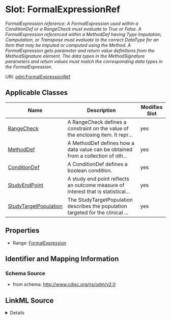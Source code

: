 # Slot: FormalExpressionRef


_FormalExpression reference: A FormalExpression used within a ConditionDef or a RangeCheck must evaluate to True or False. A FormalExpression referenced within a MethodDef having Type Imputation, Computation, or Transpose must evaluate to the correct DataType for an Item that may be imputed or computed using the Method. A FormalExpression gets parameter and return value definitions from the MethodSignature element. The data types in the MethodSignature parameters and return values must match the corresponding data types in the FormalExpression._



URI: [odm:FormalExpressionRef](http://www.cdisc.org/ns/odm/v2.0/FormalExpressionRef)



<!-- no inheritance hierarchy -->




## Applicable Classes

| Name | Description | Modifies Slot |
| --- | --- | --- |
[RangeCheck](RangeCheck.md) | A RangeCheck defines a constraint on the value of the enclosing item. It repr... |  yes  |
[MethodDef](MethodDef.md) | A MethodDef defines how a data value can be obtained from a collection of oth... |  yes  |
[ConditionDef](ConditionDef.md) | A ConditionDef defines a boolean condition. |  yes  |
[StudyEndPoint](StudyEndPoint.md) | A study end point reflects an outcome measure of interest that is statistical... |  yes  |
[StudyTargetPopulation](StudyTargetPopulation.md) | The StudyTargetPopulation describes the population targeted for the clinical ... |  yes  |







## Properties

* Range: [FormalExpression](FormalExpression.md)





## Identifier and Mapping Information







### Schema Source


* from schema: http://www.cdisc.org/ns/odm/v2.0




## LinkML Source

<details>
```yaml
name: FormalExpressionRef
description: 'FormalExpression reference: A FormalExpression used within a ConditionDef
  or a RangeCheck must evaluate to True or False. A FormalExpression referenced within
  a MethodDef having Type Imputation, Computation, or Transpose must evaluate to the
  correct DataType for an Item that may be imputed or computed using the Method. A
  FormalExpression gets parameter and return value definitions from the MethodSignature
  element. The data types in the MethodSignature parameters and return values must
  match the corresponding data types in the FormalExpression.'
from_schema: http://www.cdisc.org/ns/odm/v2.0
rank: 1000
identifier: false
alias: FormalExpressionRef
domain_of:
- RangeCheck
- MethodDef
- ConditionDef
- StudyEndPoint
- StudyTargetPopulation
range: FormalExpression

```
</details>
